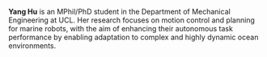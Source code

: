 **Yang Hu** is an MPhil/PhD student in the Department of Mechanical Engineering at UCL. Her research focuses on motion control and planning for marine robots, with the aim of enhancing their autonomous task performance by enabling adaptation to complex and highly dynamic ocean environments.
